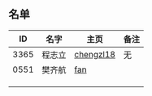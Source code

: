 ## 名单

| ID   | 名字  | 主页 | 备注 |
| ---- | ---- | ---- | ---- |
| 3365 | 程志立 | [chengzl18](Student/2020-Autumn/Markdown-Git/chengzl18.md) | 无 |
| 0551 |  樊齐航| [fan](https://github.com/saturn-lab/MEE-CC07/blob/master/Memos/Student/2019-Autumn/%23%E6%A8%8A%E9%BD%90%E8%88%AA.md)     |      |
|      |      |      |      |
|      |      |      |      |
|      |      |      |      |


